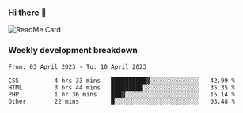 ### Hi there 👋

<!--
**itzcy/itzcy** is a ✨ _special_ ✨ repository because its `README.md` (this file) appears on your GitHub profile.

Here are some ideas to get you started:

- 🔭 I’m currently working on ...
- 🌱 I’m currently learning ...
- 👯 I’m looking to collaborate on ...
- 🤔 I’m looking for help with ...
- 💬 Ask me about ...
- 📫 How to reach me: ...
- 😄 Pronouns: ...
- ⚡ Fun fact: ...
-->
![ReadMe Card](https://github-readme-stats.vercel.app/api?username=itzcy&show_icons=true&title_color=2d3198&icon_color=797cb8&text_color=24292e&bg_color=f6f8fa)

### Weekly development breakdown
<!--START_SECTION:waka-->

```text
From: 03 April 2023 - To: 10 April 2023

CSS          4 hrs 33 mins   ██████████▓░░░░░░░░░░░░░░   42.99 %
HTML         3 hrs 44 mins   █████████░░░░░░░░░░░░░░░░   35.35 %
PHP          1 hr 36 mins    ███▓░░░░░░░░░░░░░░░░░░░░░   15.14 %
Other        22 mins         █░░░░░░░░░░░░░░░░░░░░░░░░   03.48 %
```

<!--END_SECTION:waka-->
